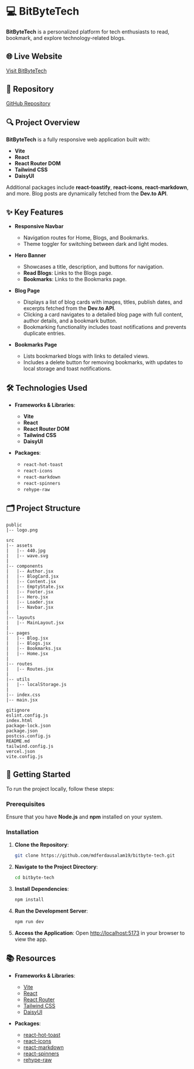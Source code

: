 # 💻 BitByteTech

**BitByteTech** is a personalized platform for tech enthusiasts to read, bookmark, and explore technology-related blogs.

## 🌐 Live Website

[Visit BitByteTech](https://bitbyte-tech.vercel.app/)

## 📂 Repository

[GitHub Repository](https://github.com/mdferdausalam19/bitbyte-tech)

## 🔍 Project Overview

**BitByteTech** is a fully responsive web application built with:
- **Vite**
- **React**
- **React Router DOM**
- **Tailwind CSS**
- **DaisyUI**

Additional packages include **react-toastify**, **react-icons**, **react-markdown**, and more. Blog posts are dynamically fetched from the **Dev.to API**.

## ✨ Key Features

- **Responsive Navbar**
  - Navigation routes for Home, Blogs, and Bookmarks.
  - Theme toggler for switching between dark and light modes.

- **Hero Banner**
  - Showcases a title, description, and buttons for navigation.
  - **Read Blogs**: Links to the Blogs page.
  - **Bookmarks**: Links to the Bookmarks page.

- **Blog Page**
  - Displays a list of blog cards with images, titles, publish dates, and excerpts fetched from the **Dev.to API**.
  - Clicking a card navigates to a detailed blog page with full content, author details, and a bookmark button.
  - Bookmarking functionality includes toast notifications and prevents duplicate entries.

- **Bookmarks Page**
  - Lists bookmarked blogs with links to detailed views.
  - Includes a delete button for removing bookmarks, with updates to local storage and toast notifications.

## 🛠️ Technologies Used

- **Frameworks & Libraries**:
  - **Vite**
  - **React**
  - **React Router DOM**
  - **Tailwind CSS**
  - **DaisyUI**

- **Packages**:
  - `react-hot-toast`
  - `react-icons`
  - `react-markdown`
  - `react-spinners`
  - `rehype-raw`

## 🗂️ Project Structure

```plaintext
public
|-- logo.png

src
|-- assets
|   |-- 440.jpg
|   |-- wave.svg
|
|-- components
|   |-- Author.jsx
|   |-- BlogCard.jsx
|   |-- Content.jsx
|   |-- EmptyState.jsx
|   |-- Footer.jsx
|   |-- Hero.jsx
|   |-- Loader.jsx
|   |-- Navbar.jsx
|
|-- layouts
|   |-- MainLayout.jsx
|
|-- pages
|   |-- Blog.jsx
|   |-- Blogs.jsx
|   |-- Bookmarks.jsx
|   |-- Home.jsx
|
|-- routes
|   |-- Routes.jsx
|
|-- utils
|   |-- localStorage.js
|
|-- index.css
|-- main.jsx

gitignore
eslint.config.js
index.html
package-lock.json
package.json
postcss.config.js
README.md
tailwind.config.js
vercel.json
vite.config.js
```

## 🚀 Getting Started

To run the project locally, follow these steps:

### Prerequisites
Ensure that you have **Node.js** and **npm** installed on your system.

### Installation

1. **Clone the Repository**:
   ```bash
   git clone https://github.com/mdferdausalam19/bitbyte-tech.git
   ```

2. **Navigate to the Project Directory**:
   ```bash
   cd bitbyte-tech
   ```

3. **Install Dependencies**:
   ```bash
   npm install
   ```

4. **Run the Development Server**:
   ```bash
   npm run dev
   ```

5. **Access the Application**:
   Open [http://localhost:5173](http://localhost:5173) in your browser to view the app.

## 📚 Resources

- **Frameworks & Libraries**:
  - [Vite](https://vite.dev/)
  - [React](https://react.dev/)
  - [React Router](https://reactrouter.com/)
  - [Tailwind CSS](https://tailwindcss.com/)
  - [DaisyUI](https://daisyui.com/)

- **Packages**:
  - [react-hot-toast](https://react-hot-toast.com/)
  - [react-icons](https://react-icons.github.io/react-icons/)
  - [react-markdown](https://github.com/remarkjs/react-markdown)
  - [react-spinners](https://www.npmjs.com/package/react-spinners)
  - [rehype-raw](https://github.com/rehypejs/rehype-raw)